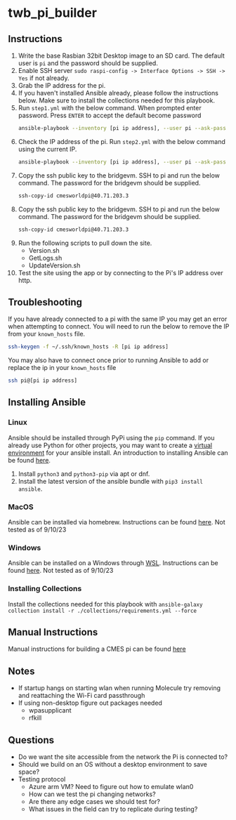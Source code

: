 # twb_pi_builder

## Instructions

1. Write the base Rasbian 32bit Desktop image to an SD card. The default user is `pi` and the password should be supplied.
2. Enable SSH server `sudo raspi-config -> Interface Options -> SSH -> Yes` if not already.
3. Grab the IP address for the pi.
4. If you haven't installed Ansible already, please follow the instructions below. Make sure to install the collections needed for this playbook.
5. Run `step1.yml` with the below command. When prompted enter password. Press `ENTER` to accept the default become password
     ```bash
     ansible-playbook --inventory [pi ip address], --user pi --ask-pass --ask-become-pass step1.yml
     ```
6. Check the IP address of the pi. Run `step2.yml` with the below command using the current IP.
     ```bash
     ansible-playbook --inventory [pi ip address], --user pi --ask-pass --ask-become-pass step2.yml
     ```
7. Copy the ssh public key to the bridgevm. SSH to pi and run the below command. The password for the bridgevm should be supplied.
     ```bash
     ssh-copy-id cmesworldpi@40.71.203.3
      ```
8. Copy the ssh public key to the bridgevm. SSH to pi and run the below command. The password for the bridgevm should be supplied.
     ```bash
     ssh-copy-id cmesworldpi@40.71.203.3
      ```
9. Run the following scripts to pull down the site.
    - Version.sh
    - GetLogs.sh
    - UpdateVersion.sh
10. Test the site using the app or by connecting to the Pi's IP address over http.

## Troubleshooting

If you have already connected to a pi with the same IP you may get an error when attempting to connect. You will need to run the below to remove the IP from your `known_hosts` file.

```bash
ssh-keygen -f ~/.ssh/known_hosts -R [pi ip address]
```

You may also have to connect once prior to running Ansible to add or replace the ip in your `known_hosts` file

```bash
ssh pi@[pi ip address]
```
## Installing Ansible

### Linux

Ansible should be installed through PyPi using the `pip` command. If you already use Python for other projects, you may want to create a [virtual environment](https://docs.python.org/3/library/venv.html) for your ansible install. An introduction to installing Ansible can be found [here](https://docs.ansible.com/ansible/latest/installation_guide/intro_installation.html).

1. Install `python3` and `python3-pip` via apt or dnf.
2. Install the latest version of the ansible bundle with `pip3 install ansible`.

### MacOS

Ansible can be installed via homebrew. Instructions can be found [here](https://medium.com/javarevisited/how-to-install-ansible-on-mac-2baf00d42466).
Not tested as of 9/10/23

### Windows

Ansible can be installed on a Windows through [WSL](https://learn.microsoft.com/en-us/windows/wsl/about). Instructions can be found [here](https://www.youtube.com/watch?v=4w6eVmYY-Oc).
Not tested as of 9/10/23

### Installing Collections

Install the collections needed for this playbook with `ansible-galaxy collection install -r ./collections/requirements.yml --force`


## Manual Instructions

Manual instructions for building a CMES pi can be found [here](https://www.dropbox.com/home/CMES-PI%20(Group)/Documentation?preview=Pi4OnTheFly-Documentation.docx)

## Notes
- If startup hangs on starting wlan when running Molecule try removing and reattaching the Wi-Fi card passthrough
- If using non-desktop figure out packages needed
  - wpasupplicant
  - rfkill

## Questions
- Do we want the site accessible from the network the Pi is connected to?
- Should we build on an OS without a desktop environment to save space?
- Testing protocol
  - Azure arm VM? Need to figure out how to emulate wlan0
  - How can we test the pi changing networks?
  - Are there any edge cases we should test for?
  - What issues in the field can try to replicate during testing?
